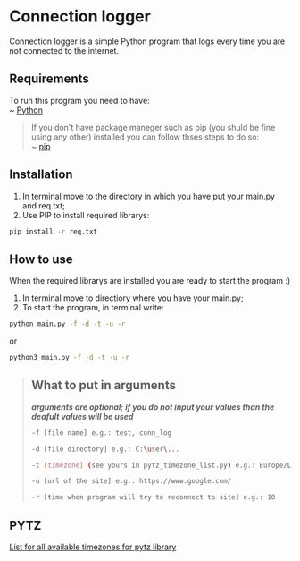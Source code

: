 # Connection logger
Connection logger is a simple Python program that logs every time you are not 
connected to the internet.

## Requirements
To run this program you need to have:<br />
~ [Python](https://www.python.org/downloads/)<br />
> If you don't have package maneger such as pip (you shuld be fine using any other) installed you can follow thses steps to do so:<br />
  ~ [pip](https://www.geeksforgeeks.org/how-to-install-pip-on-windows/#:~:text=Download%20and%20Install%20pip%3A&text=Download%20the%20get%2Dpip.py,where%20the%20above%20file%20exists.&text=and%20wait%20through%20the%20installation,now%20installed%20on%20your%20system)

## Installation
1. In terminal move to the directory in which you have put your main.py and req.txt;
2. Use PIP to install required librarys:
```bash 
pip install -r req.txt
```

## How to use

When the required librarys are installed you are ready to start the program :)
1. In terminal move to directiory where you have your main.py;
2. To start the program, in terminal write:
```bash
python main.py -f -d -t -u -r
```
or
```bash
python3 main.py -f -d -t -u -r
```

>## What to put in arguments
>***arguments are optional; if you do not input your values than the deafult values will be used***
>```bash
>-f [file name] e.g.: test, conn_log
>```
>```bash
>-d [file directory] e.g.: C:\user\...
>```
>```bash
>-t [timezone] (see yours in pytz_timezone_list.py) e.g.: Europe/Ljubljana
>```
>```bash
>-u [url of the site] e.g.: https://www.google.com/
>```
>```bash
>-r [time when program will try to reconnect to site] e.g.: 10
>```


## PYTZ
[List for all available timezones for pytz library](https://github.com/us3-r/connection_logger/blob/main/pytz_timezone_list.py)


